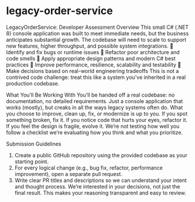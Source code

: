 # legacy-order-service

LegacyOrderService: Developer Assessment
Overview
This small C# (.NET 8) console application was built to meet immediate needs, but the business anticipates substantial
growth. The codebase will need to scale to support new features, higher throughput, and possible system integrations.
 Identify and fix bugs or runtime issues
 Refactor poor architecture and code smells
 Apply appropriate design patterns and modern C# best practices
 Improve performance, resilience, scalability and testability
 Make decisions based on real-world engineering tradeoffs
This is not a contrived code challenge: treat this like a system you've inherited in a real production codebase.

What You'll Be Working With
You’ll be handed off a real codebase: no documentation, no detailed requirements. Just a console application that
works (mostly), but creaks in all the ways legacy systems often do.
What you choose to improve, clean up, fix, or modernize is up to you. If you spot something broken, fix it. If you
notice code that hurts your eyes, refactor it. If you feel the design is fragile, evolve it.
We’re not testing how well you follow a checklist we’re evaluating how you think and what you prioritize.

Submission Guidelines
1. Create a public GitHub repository using the provided codebase as your starting point.
2. For every logical change (e.g., bug fix, refactor, performance improvement), open a separate pull request.
3. Write clear PR titles and descriptions so we can understand your intent and thought process.
We’re interested in your decisions, not just the final result. This makes your reasoning transparent and easy to review.

